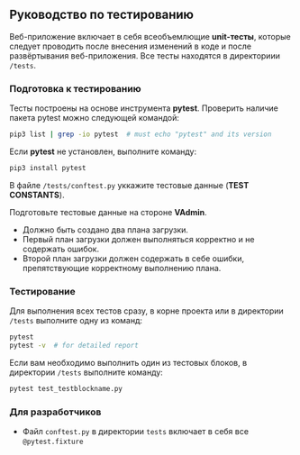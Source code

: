 ## Руководство по тестированию

Веб-приложение включает в себя всеобъемлющие **unit-тесты**, которые следует проводить после внесения изменений в коде и после развёртывания веб-приложения. Все тесты находятся в директориии ```/tests```.

### Подготовка к тестированию
Тесты построены на основе инструмента **pytest**. Проверить наличие пакета pytest можно следующей командой:
```bash
pip3 list | grep -io pytest  # must echo "pytest" and its version
```

Если **pytest** не установлен, выполните команду:
```bash
pip3 install pytest
```

В файле `/tests/conftest.py` уккажите тестовые данные (**TEST CONSTANTS**).

Подготовьте тестовые данные на стороне **VAdmin**.

* Должно быть создано два плана загрузки.
* Первый план загрузки должен выполняться корректно и не содержать ошибок.
* Второй план загрузки должен содержать в себе ошибки, препятствующие корректному выполнению плана.

### Тестирование
Для выполнения всех тестов сразу, в корне проекта или в директории ```/tests``` выполните одну из команд:
```bash
pytest
pytest -v  # for detailed report
```
Если вам необходимо выполнить один из тестовых блоков, в директории ```/tests``` выполните команду:
```bash
pytest test_testblockname.py
```

### Для разработчиков
* Файл ```conftest.py``` в директории ```tests``` включает в себя все ```@pytest.fixture```
